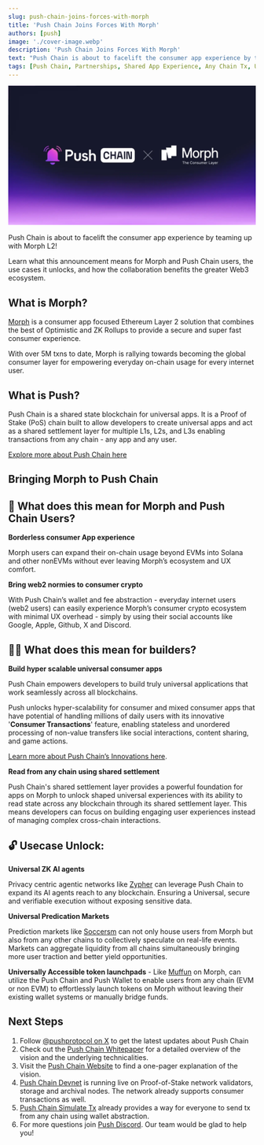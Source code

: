 ```yaml
---
slug: push-chain-joins-forces-with-morph
title: 'Push Chain Joins Forces With Morph'
authors: [push]
image: './cover-image.webp'
description: 'Push Chain Joins Forces With Morph'
text: "Push Chain is about to facelift the consumer app experience by teaming up with Morph L2!. Learn everything about our collaboration with Morph - what it means for Push and Morph users, the use cases it unlocks and more!"
tags: [Push Chain, Partnerships, Shared App Experience, Any Chain Tx, Universal Smart Contracts, Shared State Blockchain, Consumer Tx, Parallel Validators, Dynamic Sharding]
---
```



![Cover image of Push Chain Join Forces With Morph ](./cover-image.webp)

<!--truncate-->

Push Chain is about to facelift the consumer app experience by teaming up with Morph L2!

Learn what this announcement means for Morph and Push Chain users, the use cases it unlocks, and how the collaboration benefits the greater Web3 ecosystem.

## What is Morph?

[Morph](https://www.morphl2.io/) is a consumer app focused Ethereum Layer 2 solution that combines the best of Optimistic and ZK Rollups to provide a secure and super fast consumer experience.

With over 5M txns to date, Morph is rallying towards becoming the global consumer layer for empowering everyday on-chain usage for every internet user.

## What is Push?

Push Chain is a shared state blockchain for universal apps. It is a Proof of Stake (PoS) chain
built to allow developers to create universal apps and act as a shared settlement layer for multiple L1s, L2s, and L3s enabling transactions from any chain - any app and any user.

[Explore more about Push Chain here](https://push.org/chain/)

## Bringing Morph to Push Chain

## 👥 What does this mean for Morph and Push Chain Users?

**Borderless consumer App experience** 

Morph users can expand their on-chain usage beyond EVMs into Solana and other nonEVMs without ever leaving Morph’s ecosystem and UX comfort.

**Bring web2 normies to consumer crypto**

With Push Chain’s wallet and fee abstraction - everyday internet users (web2 users) can easily experience Morph’s consumer crypto ecosystem with minimal UX overhead - simply by using their social accounts like Google, Apple, Github, X and Discord.

## 👷‍♂️ What does this mean for builders?

**Build hyper scalable universal consumer apps**

Push Chain empowers developers to build truly universal applications that work seamlessly across all blockchains. 

Push unlocks hyper-scalability for consumer and mixed consumer apps that have potential of handling millions of daily users with its innovative '**Consumer Transactions**' feature, enabling stateless and unordered processing of non-value transfers like social interactions, content sharing, and game actions.


[Learn more about Push Chain’s Innovations here](https://push.org/blog/innovations-by-push-chain/).


**Read from any chain using shared settlement**

Push Chain's shared settlement layer provides a powerful foundation for apps on Morph to unlock shaped universal experiences with its ability to read state across any blockchain through its shared settlement layer. This means developers can focus on building engaging user experiences instead of managing complex cross-chain interactions.


## 🔓 Usecase Unlock:

**Universal ZK AI agents** 

Privacy centric agentic networks like [Zypher](https://zypher.network/) can leverage Push Chain to expand its AI agents reach to any blockchain. Ensuring a Universal, secure and verifiable execution without exposing sensitive data.

**Universal Predication Markets** 

Prediction markets  like [Soccersm](https://soccersm.ai/ai-predictions) can not only house users from Morph  but also from any other chains to collectively speculate on real-life events. Markets can aggregate liquidity from all chains simultaneously bringing more user traction and better yield opportunities.

**Universally Accessible token launchpads** - Like [Muffun](https://muffun.fun/board) on Morph, can utilize the Push Chain and Push Wallet to  enable users from any chain (EVM or non EVM) to effortlessly launch tokens on Morph without leaving their existing wallet systems or manually bridge funds.


## Next Steps

1. Follow [@pushprotocol on X](https://x.com/pushprotocol) to get the latest updates about Push Chain
2. Check out the [Push Chain Whitepaper](https://whitepaper.push.org/) for a detailed overview of the vision and the underlying technicalities.
3. Visit the [Push Chain Website](https://push.org/chain) to find a one-pager explanation of the vision.
4. [Push Chain Devnet](https://scan.push.org/) is running live on Proof-of-Stake network validators, storage and archival nodes. The network already supports consumer transactions as well.
5. [Push Chain Simulate Tx](https://simulate.push.org/) already provides a way for everyone to send tx from any chain using wallet abstraction.
6. For more questions join [Push Discord](https://discord.com/invite/pushprotocol). Our team would be glad to help you!